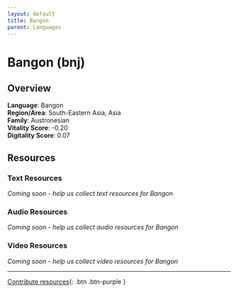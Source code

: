 ```yaml
---
layout: default
title: Bangon
parent: Languages
---
```


# Bangon (bnj)

## Overview

**Language**: Bangon  
**Region/Area**: South-Eastern Asia, Asia  
**Family**: Austronesian  
**Vitality Score**: -0.20  
**Digitality Score**: 0.07  

## Resources

### Text Resources
*Coming soon - help us collect text resources for Bangon*

### Audio Resources
*Coming soon - help us collect audio resources for Bangon*

### Video Resources
*Coming soon - help us collect video resources for Bangon*

---

[Contribute resources](https://fairtrain.github.io/){: .btn .btn-purple }
